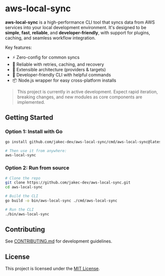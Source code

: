 # aws-local-sync

**aws-local-sync** is a high-performance CLI tool that syncs data from AWS services into your local development environment. It's designed to be **simple**, **fast**, **reliable**, and **developer-friendly**, with support for plugins, caching, and seamless workflow integration.

Key features:

- ⚡ Zero-config for common syncs
- 🔁 Reliable with retries, caching, and recovery
- 🔌 Extensible architecture (providers & targets)
- 🧠 Developer-friendly CLI with helpful commands
- 📦 Node.js wrapper for easy cross-platform installs

> This project is currently in active development. Expect rapid iteration, breaking changes, and new modules as core components are implemented.

## Getting Started

### Option 1: Install with Go

```sh
go install github.com/jakec-dev/aws-local-sync/cmd/aws-local-sync@latest

# Then use it from anywhere:
aws-local-sync
```

### Option 2: Run from source

```sh
# Clone the repo
git clone https://github.com/jakec-dev/aws-local-sync.git
cd aws-local-sync

# Build the CLI
go build -o bin/aws-local-sync ./cmd/aws-local-sync

# Run the CLI
./bin/aws-local-sync
```

## Contributing

See [CONTRIBUTING.md](CONTRIBUTING.md) for development guidelines. 

## License

This project is licensed under the [MIT License](LICENSE).
